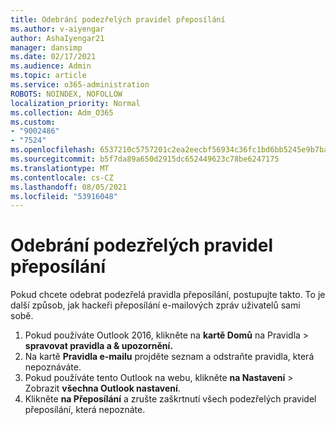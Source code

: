 ```yaml
---
title: Odebrání podezřelých pravidel přeposílání
ms.author: v-aiyengar
author: AshaIyengar21
manager: dansimp
ms.date: 02/17/2021
ms.audience: Admin
ms.topic: article
ms.service: o365-administration
ROBOTS: NOINDEX, NOFOLLOW
localization_priority: Normal
ms.collection: Adm_O365
ms.custom:
- "9002486"
- "7524"
ms.openlocfilehash: 6537210c5757201c2ea2eecbf56934c36fc1bd6bb5245e9b7ba3c445f88d7dbe
ms.sourcegitcommit: b5f7da89a650d2915dc652449623c78be6247175
ms.translationtype: MT
ms.contentlocale: cs-CZ
ms.lasthandoff: 08/05/2021
ms.locfileid: "53916048"
---
```

# <a name="remove-suspicious-forwarding-rules"></a>Odebrání podezřelých pravidel přeposílání

Pokud chcete odebrat podezřelá pravidla přeposílání, postupujte takto. To je další způsob, jak hackeři přeposílání e-mailových zpráv uživatelů sami sobě.

1. Pokud používáte Outlook 2016, klikněte na **kartě Domů** na Pravidla  >  **spravovat pravidla a & upozornění.** 
1. Na kartě **Pravidla e-mailu** projděte seznam a odstraňte pravidla, která nepoznáváte.
1. Pokud používáte tento Outlook na webu, klikněte **na Nastavení** > Zobrazit **všechna Outlook nastavení**.
1. Klikněte **na Přeposílání** a zrušte zaškrtnutí všech podezřelých pravidel přeposílání, která nepoznáte.
